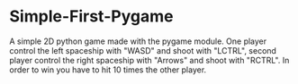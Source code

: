 # Simple-First-Pygame
A simple 2D python game made with the pygame module. One player control the left spaceship with "WASD" and shoot with "LCTRL", 
second player control the right spaceship with "Arrows" and shoot with "RCTRL". In order to win you have to hit 10 times the other player.
